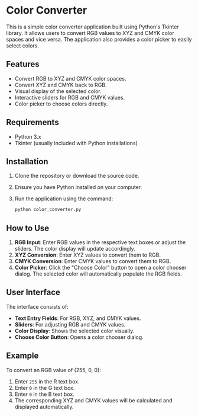 # Color Converter

This is a simple color converter application built using Python's Tkinter library. It allows users to convert RGB values to XYZ and CMYK color spaces and vice versa. The application also provides a color picker to easily select colors.

## Features

- Convert RGB to XYZ and CMYK color spaces.
- Convert XYZ and CMYK back to RGB.
- Visual display of the selected color.
- Interactive sliders for RGB and CMYK values.
- Color picker to choose colors directly.

## Requirements

- Python 3.x
- Tkinter (usually included with Python installations)

## Installation

1. Clone the repository or download the source code.
2. Ensure you have Python installed on your computer.
3. Run the application using the command:

   ```bash
   python color_converter.py
   ```

## How to Use

1. **RGB Input**: Enter RGB values in the respective text boxes or adjust the sliders. The color display will update accordingly.
2. **XYZ Conversion**: Enter XYZ values to convert them to RGB.
3. **CMYK Conversion**: Enter CMYK values to convert them to RGB.
4. **Color Picker**: Click the "Choose Color" button to open a color chooser dialog. The selected color will automatically populate the RGB fields.

## User Interface

The interface consists of:

- **Text Entry Fields**: For RGB, XYZ, and CMYK values.
- **Sliders**: For adjusting RGB and CMYK values.
- **Color Display**: Shows the selected color visually.
- **Choose Color Button**: Opens a color chooser dialog.

## Example

To convert an RGB value of (255, 0, 0):

1. Enter `255` in the R text box.
2. Enter `0` in the G text box.
3. Enter `0` in the B text box.
4. The corresponding XYZ and CMYK values will be calculated and displayed automatically.
